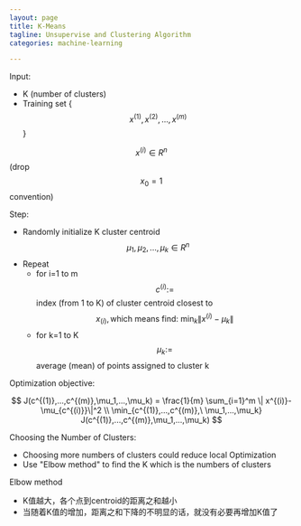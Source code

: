 ```yaml
---
layout: page
title: K-Means
tagline: Unsupervise and Clustering Algorithm
categories: machine-learning

---
```


Input:

- K (number of clusters)
- Training set {$$x^{(1)},x^{(2)},...,x^{(m)} $$}

$$x^{(i)} \in R^n$$ (drop $$x_0 = 1$$ convention)

Step:

- Randomly initialize K cluster centroid $$\mu_1, \mu_2, ..., \mu_k \in R^n $$
- Repeat
    + for i=1 to m $$c^{(i)} := $$ index (from 1 to K) of cluster centroid closest to $$x_{(i)}, \text{which means find: } \min_k \|x^{(i)}-\mu_k\|$$
    + for k=1 to K $$\mu_k := $$ average (mean) of points assigned to cluster k

Optimization objective:

$$
J(c^{(1)},...,c^{(m)},\mu_1,...,\mu_k) = \frac{1}{m} \sum_{i=1}^m \| x^{(i)}-\mu_{c^{(i)}}\|^2 \\
\min_{c^{(1)},...,c^{(m)},\ \mu_1,...,\mu_k} J(c^{(1)},...,c^{(m)},\mu_1,...,\mu_k)
$$

Choosing the Number of Clusters:

- Choosing more numbers of clusters could reduce local Optimization
- Use "Elbow method" to find the K which is the numbers of clusters

Elbow method

- K值越大，各个点到centroid的距离之和越小
- 当随着K值的增加，距离之和下降的不明显的话，就没有必要再增加K值了
